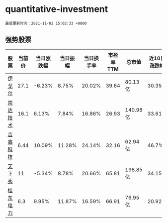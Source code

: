 # quantitative-investment

`最后更新时间：2021-11-02 15:02:33 +0800`

## 强势股票

|股票|当前价|当日涨跌幅|当日振幅|当日换手率|市盈率TTM|总市值|近10日涨跌幅|
|----|----|----|----|----|----|----|----|
|[伊戈尔](https://xueqiu.com/S/SZ002922)|27.1|-6.23%|8.75%|20.02%|39.64|80.13亿|30.35%|
|[崇达技术](https://xueqiu.com/S/SZ002815)|16.1|6.13%|7.84%|16.86%|26.93|140.98亿|33.61%|
|[吉鑫科技](https://xueqiu.com/S/SH601218)|6.44|10.09%|11.28%|24.14%|32.16|62.94亿|46.7%|
|[天下秀](https://xueqiu.com/S/SH600556)|11|-5.34%|8.78%|20.66%|65.81|198.85亿|34.15%|
|[桂东电力](https://xueqiu.com/S/SH600310)|6.3|9.95%|11.87%|16.59%|66.91|76.95亿|20.92%|
